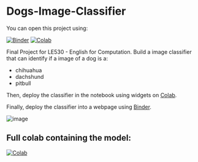 # Dogs-Image-Classifier

You can open this project using:

[![Binder](https://mybinder.org/badge_logo.svg)](https://hub.gke2.mybinder.org/user/kaylanelira-ima--classification-2xjcpyet/voila/render/classifier_bear.ipynb?token=jdECHvxeQ06Ktbn7s3PNzw)
[![Colab](https://camo.githubusercontent.com/84f0493939e0c4de4e6dbe113251b4bfb5353e57134ffd9fcab6b8714514d4d1/68747470733a2f2f636f6c61622e72657365617263682e676f6f676c652e636f6d2f6173736574732f636f6c61622d62616467652e737667)](https://colab.research.google.com/drive/1Oj1ncNwE03rZSJ086yTDvTwwaBCBdW_b#scrollTo=IxS_N6ClGfzz)

Final Project for LE530 - English for Computation. Build a image classifier that can identify if a image of a dog is a:

- chihuahua
- dachshund
- pitbull

Then, deploy the classifier in the notebook using widgets on [Colab](https://colab.research.google.com/drive/1Oj1ncNwE03rZSJ086yTDvTwwaBCBdW_b#scrollTo=IxS_N6ClGfzz).

Finally, deploy the classifier into a webpage using [Binder](https://hub.gke2.mybinder.org/user/kaylanelira-ima--classification-2xjcpyet/voila/render/classifier_bear.ipynb?token=jdECHvxeQ06Ktbn7s3PNzw).

![image](https://user-images.githubusercontent.com/97316221/234060777-93db7a71-f186-43b3-beb8-b01bbc54d96a.png)


## Full colab containing the model:  
[![Colab](https://camo.githubusercontent.com/84f0493939e0c4de4e6dbe113251b4bfb5353e57134ffd9fcab6b8714514d4d1/68747470733a2f2f636f6c61622e72657365617263682e676f6f676c652e636f6d2f6173736574732f636f6c61622d62616467652e737667)](https://colab.research.google.com/drive/1g-tPjNc4Zv_S3FAfPSYa0w1es7haHtmT#scrollTo=Wc10mdYD4hxF)
